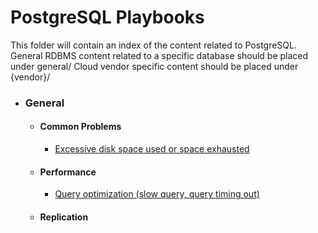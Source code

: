 # PostgreSQL Playbooks
This folder will contain an index of the content related to PostgreSQL.    
General RDBMS content related to a specific database should be placed under general/
Cloud vendor specific content should be placed under {vendor}/

* ### General
  * #### Common Problems
    * [Excessive disk space used or space exhausted](general/common-problems/pb_storage_execessive.md)
  * #### Performance
    * [Query optimization (slow query, query timing out)](general/performance/pb_query_optimization.md)
  * #### Replication



